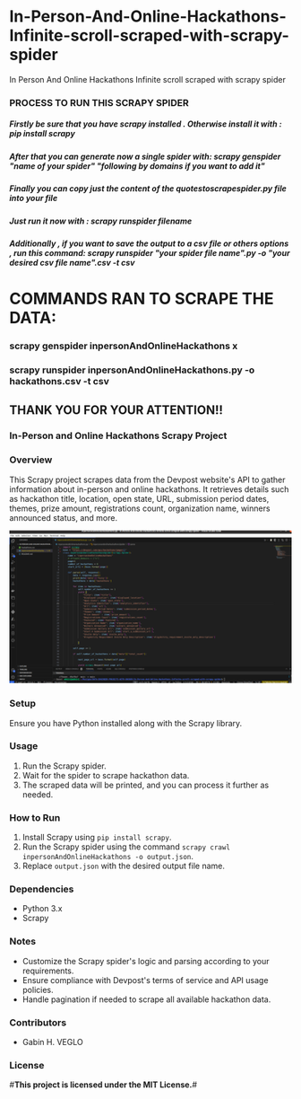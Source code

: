 # In-Person-And-Online-Hackathons-Infinite-scroll-scraped-with-scrapy-spider
In Person And Online Hackathons Infinite scroll scraped with scrapy spider


### PROCESS TO RUN THIS SCRAPY SPIDER

##### Firstly be sure that you have scrapy installed . Otherwise install it with : pip install scrapy

##### After that you can generate now a single spider with: scrapy genspider "name of your spider" "following by domains if you want to add it"

##### Finally you can copy just the content of the quotestoscrapespider.py file into your file 

##### Just run it now with : scrapy runspider filename

##### Additionally , if you want to save the output to a csv file or others options , run this command: scrapy runspider "your spider file name".py -o "your desired csv file name".csv -t csv


# COMMANDS RAN TO SCRAPE THE DATA:

### scrapy genspider inpersonAndOnlineHackathons x

### scrapy runspider inpersonAndOnlineHackathons.py -o hackathons.csv -t csv

## THANK YOU FOR YOUR ATTENTION!!



### **In-Person and Online Hackathons Scrapy Project**

### **Overview**
This Scrapy project scrapes data from the Devpost website's API to gather information about in-person and online hackathons. It retrieves details such as hackathon title, location, open state, URL, submission period dates, themes, prize amount, registrations count, organization name, winners announced status, and more.


![](code.png)

### **Setup**
Ensure you have Python installed along with the Scrapy library.

### **Usage**
1. Run the Scrapy spider.
2. Wait for the spider to scrape hackathon data.
3. The scraped data will be printed, and you can process it further as needed.

### **How to Run**
1. Install Scrapy using `pip install scrapy`.
2. Run the Scrapy spider using the command `scrapy crawl inpersonAndOnlineHackathons -o output.json`.
3. Replace `output.json` with the desired output file name.

### **Dependencies**
- Python 3.x
- Scrapy

### **Notes**
- Customize the Scrapy spider's logic and parsing according to your requirements.
- Ensure compliance with Devpost's terms of service and API usage policies.
- Handle pagination if needed to scrape all available hackathon data.

### **Contributors**
- Gabin H. VEGLO

### **License**
#**This project is licensed under the MIT License.**#

